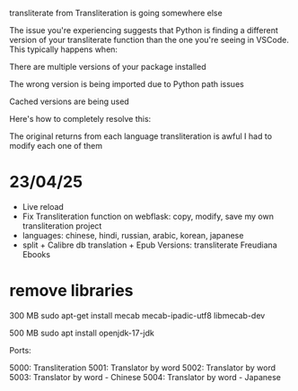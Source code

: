transliterate from Transliteration is going somewhere else

The issue you're experiencing suggests that Python is finding a different version of your transliterate function than the one you're seeing in VSCode. This typically happens when:

There are multiple versions of your package installed

The wrong version is being imported due to Python path issues

Cached versions are being used

Here's how to completely resolve this:

The original returns from each language transliteration is awful
I had to modify each one of them

# 23/04/25

- Live reload
- Fix Transliteration function on webflask: copy, modify, save my own transliteration project
- languages: chinese, hindi, russian, arabic, korean, japanese
- split + Calibre db translation + Epub Versions: transliterate Freudiana Ebooks

# remove libraries

300 MB
sudo apt-get install mecab mecab-ipadic-utf8 libmecab-dev

500 MB
sudo apt install openjdk-17-jdk

Ports:

5000: Transliteration
5001: Translator by word
5002: Translator by word
5003: Translator by word - Chinese
5004: Translator by word - Japanese
